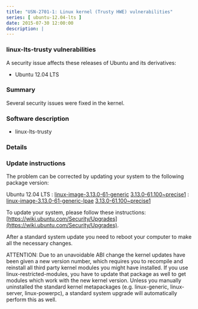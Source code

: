 ```yaml
---
title: "USN-2701-1: Linux kernel (Trusty HWE) vulnerabilities"
series: [ ubuntu-12.04-lts ]
date: 2015-07-30 12:00:00
description: |
--- 
```

 
### linux-lts-trusty vulnerabilities

A security issue affects these releases of Ubuntu and its derivatives:

* Ubuntu 12.04 LTS

### Summary

Several security issues were fixed in the kernel. 

### Software description

* linux-lts-trusty 

### Details

### Update instructions

The problem can be corrected by updating your system to the following package version:

Ubuntu 12.04 LTS
 : [linux-image-3.13.0-61-generic](https://launchpad.net/ubuntu/+source/linux-lts-trusty) <span> [3.13.0-61.100~precise1](https://launchpad.net/ubuntu/+source/linux-lts-trusty/3.13.0-61.100~precise1) </span> 
 : [linux-image-3.13.0-61-generic-lpae](https://launchpad.net/ubuntu/+source/linux-lts-trusty) <span> [3.13.0-61.100~precise1](https://launchpad.net/ubuntu/+source/linux-lts-trusty/3.13.0-61.100~precise1) </span> 

To update your system, please follow these instructions: [https://wiki.ubuntu.com/Security/Upgrades](https://wiki.ubuntu.com/Security/Upgrades).

After a standard system update you need to reboot your computer to make all the necessary changes.

ATTENTION: Due to an unavoidable ABI change the kernel updates have been given a new version number, which requires you to recompile and reinstall all third party kernel modules you might have installed. If you use linux-restricted-modules, you have to update that package as well to get modules which work with the new kernel version. Unless you manually uninstalled the standard kernel metapackages (e.g. linux-generic, linux-server, linux-powerpc), a standard system upgrade will automatically perform this as well. 

